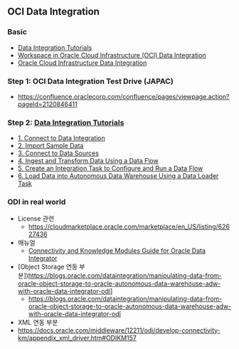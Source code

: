## OCI Data Integration 
### Basic
* [Data Integration Tutorials](https://docs.cloud.oracle.com/en-us/iaas/data-integration/tutorial/tutorials/index.htm)
* [Workspace in Oracle Cloud Infrastructure (OCI) Data Integration](https://blogs.oracle.com/dataintegration/workspace-in-oracle-cloud-infrastructure-oci-data-integration)
* [Oracle Cloud Infrastructure Data Integration](https://blogs.oracle.com/dataintegration/oracle-cloud-infrastructure-data-integration)
### Step 1: OCI Data Integration Test Drive (JAPAC)
* https://confluence.oraclecorp.com/confluence/pages/viewpage.action?pageId=2120846411
### Step 2: [Data Integration Tutorials](https://docs.cloud.oracle.com/en-us/iaas/data-integration/tutorial/tutorials/index.htm)
* [1. Connect to Data Integration](https://docs.cloud.oracle.com/en-us/iaas/data-integration/tutorial/tutorials/01-connecting-to-dis.htm#connect-to-dis)
* [2. Import Sample Data](https://docs.cloud.oracle.com/en-us/iaas/data-integration/tutorial/tutorials/00_get_sample_data.htm#sample-data)
* [3. Connect to Data Sources](https://docs.cloud.oracle.com/en-us/iaas/data-integration/tutorial/tutorials/02-connecting-to-data-sources.htm#connecting-to-data-sources)
* [4. Ingest and Transform Data Using a Data Flow](https://docs.cloud.oracle.com/en-us/iaas/data-integration/tutorial/tutorials/03-ingest-and-transform-data-using-a-data-flow.htm#ingest-and-transform-data-using-a-data-flow)
* [5. Create an Integration Task to Configure and Run a Data Flow](https://docs.cloud.oracle.com/en-us/iaas/data-integration/tutorial/tutorials/04-define-an-integration-task-to-configure-and-run-a-data-flow.htm#create-an-integration-task-to-configure-and-run-a-data-flow)
* [6. Load Data into Autonomous Data Warehouse Using a Data Loader Task](https://docs.cloud.oracle.com/en-us/iaas/data-integration/tutorial/tutorials/05-loading-data-into-object-storage-using-a-data-loader-task.htm#loading-data-into-object-storage-using-a-data-loader-task)

### ODI in real world
* License 관련
  * https://cloudmarketplace.oracle.com/marketplace/en_US/listing/62627436
 * 매뉴얼
   * [Connectivity and Knowledge Modules Guide for Oracle Data Integrator](https://docs.oracle.com/en/middleware/fusion-middleware/data-integrator/12.2.1.3/odikm/oracle-object-storage.html)
* [Object Storage 연동 부분])https://blogs.oracle.com/dataintegration/manipulating-data-from-oracle-object-storage-to-oracle-autonomous-data-warehouse-adw-with-oracle-data-integrator-odi]
  * https://blogs.oracle.com/dataintegration/manipulating-data-from-oracle-object-storage-to-oracle-autonomous-data-warehouse-adw-with-oracle-data-integrator-odi
 * XML 연동 부분
  * https://docs.oracle.com/middleware/12211/odi/develop-connectivity-km/appendix_xml_driver.htm#ODIKM157
